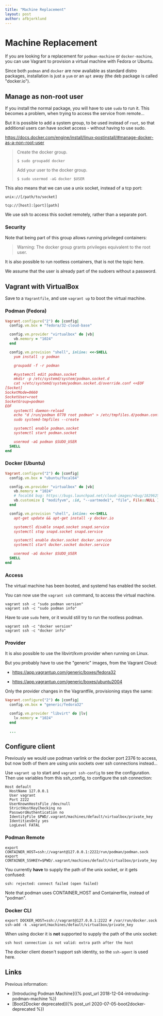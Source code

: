 ```yaml
---
title: "Machine Replacement"
layout: post
author: afbjorklund
---
```


# Machine Replacement

If you are looking for a replacement for `podman-machine` or `docker-machine`,<br />
you can use Vagrant to provision a virtual machine with Fedora or Ubuntu.

Since both `podman` and `docker` are now available as standard distro packages,
installation is just a `yum` or an `apt` away (the deb package is called "docker.io").

## Manage as non-root user

If you install the normal package, you will have to use `sudo` to run it.
This becomes a problem, when trying to access the service from remote...

But it is possible to add a system group, to be used instead of `root`,
so that additional users can have socket access - without having to use sudo.

<https://docs.docker.com/engine/install/linux-postinstall/#manage-docker-as-a-non-root-user>

> Create the docker group.
>
> `$ sudo groupadd docker`
>
> Add your user to the docker group.
>
> `$ sudo usermod -aG docker $USER`

This also means that we can use a unix socket, instead of a tcp port:

`unix://[/path/to/socket]`

`tcp://[host]:[port][path]`

We use ssh to access this socket remotely, rather than a separate port.

### Security

Note that being part of this group allows running privileged containers:

> Warning: The docker group grants privileges equivalent to the root user.

It is also possible to run rootless containers, that is not the topic here.

We assume that the user is already part of the sudoers without a password.

## Vagrant with VirtualBox

Save to a `Vagrantfile`, and use `vagrant up` to boot the virtual machine.

### Podman (Fedora)

```ruby
Vagrant.configure("2") do |config|
  config.vm.box = "fedora/32-cloud-base"

  config.vm.provider "virtualbox" do |vb|
    vb.memory = "1024"
  end

  config.vm.provision "shell", inline: <<-SHELL
    yum install -y podman

    groupadd -f -r podman

    #systemctl edit podman.socket
    mkdir -p /etc/systemd/system/podman.socket.d
    cat >/etc/systemd/system/podman.socket.d/override.conf <<EOF
[Socket]
SocketMode=0660
SocketUser=root
SocketGroup=podman
EOF
    systemctl daemon-reload
    echo "d /run/podman 0770 root podman" > /etc/tmpfiles.d/podman.conf
    sudo systemd-tmpfiles --create

    systemctl enable podman.socket
    systemctl start podman.socket

    usermod -aG podman $SUDO_USER
  SHELL
end
```

### Docker (Ubuntu)

```ruby
Vagrant.configure("2") do |config|
  config.vm.box = "ubuntu/focal64"

  config.vm.provider "virtualbox" do |vb|
    vb.memory = "1024"
    # focal64 bug: https://bugs.launchpad.net/cloud-images/+bug/1829625
    vb.customize [ "modifyvm", :id, "--uartmode1", "file", File::NULL ]
  end

  config.vm.provision "shell", inline: <<-SHELL
    apt-get update && apt-get install -y docker.io

    systemctl disable snapd.socket snapd.service
    systemctl stop snapd.socket snapd.service

    systemctl enable docker.socket docker.service
    systemctl start docker.socket docker.service

    usermod -aG docker $SUDO_USER
  SHELL
end
```

### Access

The virtual machine has been booted, and systemd has enabled the socket.

You can now use the `vagrant ssh` command, to access the virtual machine.

```shell
vagrant ssh -c "sudo podman version"
vagrant ssh -c "sudo podman info"
```

Have to use `sudo` here, or it would still try to run the rootless podman.

```shell
vagrant ssh -c "docker version"
vagrant ssh -c "docker info"
```

### Provider

It is also possible to use the libvirt/kvm provider when running on Linux.

But you probably have to use the "generic" images, from the Vagrant Cloud:

* <https://app.vagrantup.com/generic/boxes/fedora32>

* <https://app.vagrantup.com/generic/boxes/ubuntu2004>

Only the provider changes in the Vagrantfile, provisioning stays the same:

```ruby
Vagrant.configure("2") do |config|
  config.vm.box = "generic/fedora32"

  config.vm.provider "libvirt" do |lv|
    lv.memory = "1024"
  end

  ...
```

## Configure client

Previously we would use podman varlink or the docker port 2376 to access,
but now both of them are using unix sockets over ssh connections instead...

Use `vagrant up` to start and `vagrant ssh-config` to see the configuration.
Then use variables from this ssh_config, to configure the ssh connection:

```text
Host default
  HostName 127.0.0.1
  User vagrant
  Port 2222
  UserKnownHostsFile /dev/null
  StrictHostKeyChecking no
  PasswordAuthentication no
  IdentityFile $PWD/.vagrant/machines/default/virtualbox/private_key
  IdentitiesOnly yes
  LogLevel FATAL
```

### Podman Remote

```shell
export CONTAINER_HOST=ssh://vagrant@127.0.0.1:2222/run/podman/podman.sock
export CONTAINER_SSHKEY=$PWD/.vagrant/machines/default/virtualbox/private_key
```

You currently **have** to supply the path of the unix socket, or it gets confused:

`ssh: rejected: connect failed (open failed)`

Note that podman uses CONTAINER_HOST and Containerfile, instead of "podman".

### Docker CLI

```shell
export DOCKER_HOST=ssh://vagrant@127.0.0.1:2222 # /var/run/docker.sock
ssh-add -k .vagrant/machines/default/virtualbox/private_key
```

When using docker it is **not** supported to supply the path of the unix socket:

`ssh host connection is not valid: extra path after the host`

The docker client doesn't support ssh identity, so the `ssh-agent` is used here.

## Links

Previous information:

* [Introducing Podman Machine]({% post_url 2018-12-04-introducing-podman-machine %})
* [Boot2Docker deprecated]({% post_url 2020-07-05-boot2docker-deprecated %})
